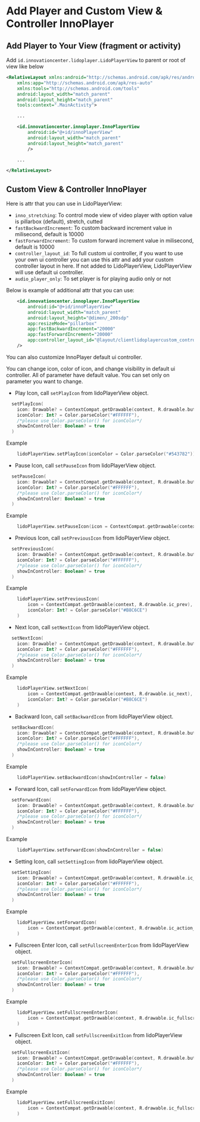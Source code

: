 # Add Player and Custom View & Controller InnoPlayer

## Add Player to Your View (fragment or activity)

Add ``id.innovationcenter.lidoplayer.LidoPlayerView`` to parent or root of view like below

```xml
<RelativeLayout xmlns:android="http://schemas.android.com/apk/res/android"
    xmlns:app="http://schemas.android.com/apk/res-auto"
    xmlns:tools="http://schemas.android.com/tools"
    android:layout_width="match_parent"
    android:layout_height="match_parent"
    tools:context=".MainActivity">

    ...

    <id.innovationcenter.innoplayer.InnoPlayerView
        android:id="@+id/innoPlayerView"
        android:layout_width="match_parent"
        android:layout_height="match_parent"
        />

    ...

</RelativeLayout>
```

## Custom View & Controller InnoPlayer

Here is attr that you can use in LidoPlayerView:

* ``inno_stretching``: To control mode view of video player with option value is pillarbox (default), stretch, cutted
* ``fastBackwardIncrement``: To custom backward increment value in milisecond, default is 10000
* ``fastForwardIncrement``: To custom forward increment value in milisecond, default is 10000
* ``controller_layout_id``: To full custom ui controller, if you want to use your own ui controller you can use this attr and add your custom controller layout in here. If not added to LidoPlayerView, LidoPlayerView will use default ui controller.
* ``audio_player_only``: To set player is for playing audio only or not


Below is example of additional attr that you can use:
```xml
    <id.innovationcenter.innoplayer.InnoPlayerView
        android:id="@+id/innoPlayerView"
        android:layout_width="match_parent"
        android:layout_height="@dimen/_200sdp"
        app:resizeMode="pillarbox"
        app:fastBackwardIncrement="20000"
        app:fastForwardIncrement="20000"
        app:controller_layout_id="@layout/clientlidoplayercustom_control"
    />
```

You can also customize InnoPlayer default ui controller.

You can change icon, color of icon, and change visibility in default ui controller.
All of parameter have default value. You can set only on parameter you want to change.

* Play Icon, call ``setPlayIcon`` from lidoPlayerView object.
```kotlin
  setPlayIcon(
    icon: Drawable? = ContextCompat.getDrawable(context, R.drawable.button_play),
    iconColor: Int? = Color.parseColor("#FFFFFF"),
    /*please use Color.parseColor() for iconColor*/
    showInController: Boolean? = true
  )
```
Example
```kotlin
    lidoPlayerView.setPlayIcon(iconColor = Color.parseColor("#543782"))
```

* Pause Icon, call ``setPauseIcon`` from lidoPlayerView object.
```kotlin
  setPauseIcon(
    icon: Drawable? = ContextCompat.getDrawable(context, R.drawable.button_pause),
    iconColor: Int? = Color.parseColor("#FFFFFF"),
    /*please use Color.parseColor() for iconColor*/
    showInController: Boolean? = true
  )
```
Example
```kotlin
    lidoPlayerView.setPauseIcon(icon = ContextCompat.getDrawable(context, R.drawable.ic_pause))
```

* Previous Icon, call ``setPreviousIcon`` from lidoPlayerView object.
```kotlin
  setPreviousIcon(
    icon: Drawable? = ContextCompat.getDrawable(context, R.drawable.button_prev),
    iconColor: Int? = Color.parseColor("#FFFFFF"),
    /*please use Color.parseColor() for iconColor*/
    showInController: Boolean? = true
  )
```
Example
```kotlin
    lidoPlayerView.setPreviousIcon(
        icon = ContextCompat.getDrawable(context, R.drawable.ic_prev),
        iconColor: Int? = Color.parseColor("#B8C6CE")
    )
```

* Next Icon, call ``setNextIcon`` from lidoPlayerView object.
```kotlin
  setNextIcon(
    icon: Drawable? = ContextCompat.getDrawable(context, R.drawable.button_next),
    iconColor: Int? = Color.parseColor("#FFFFFF"),
    /*please use Color.parseColor() for iconColor*/
    showInController: Boolean? = true
  )
```
Example
```kotlin
    lidoPlayerView.setNextIcon(
        icon = ContextCompat.getDrawable(context, R.drawable.ic_next),
        iconColor: Int? = Color.parseColor("#B8C6CE")
    )
```

* Backward Icon, call ``setBackwardIcon`` from lidoPlayerView object.
```kotlin
  setBackwardIcon(
    icon: Drawable? = ContextCompat.getDrawable(context, R.drawable.button_ccw),
    iconColor: Int? = Color.parseColor("#FFFFFF"),
    /*please use Color.parseColor() for iconColor*/
    showInController: Boolean? = true
  )
```
Example
```kotlin
    lidoPlayerView.setBackwardIcon(showInController = false)
```

* Forward Icon, call ``setForwardIcon`` from lidoPlayerView object.
```kotlin
  setForwardIcon(
    icon: Drawable? = ContextCompat.getDrawable(context, R.drawable.button_cw),
    iconColor: Int? = Color.parseColor("#FFFFFF"),
    /*please use Color.parseColor() for iconColor*/
    showInController: Boolean? = true
  )
```
Example
```kotlin
    lidoPlayerView.setForwardIcon(showInController = false)
```

* Setting Icon, call ``setSettingIcon`` from lidoPlayerView object.
```kotlin
  setSettingIcon(
    icon: Drawable? = ContextCompat.getDrawable(context, R.drawable.ic_settings_white_24dp),
    iconColor: Int? = Color.parseColor("#FFFFFF"),
    /*please use Color.parseColor() for iconColor*/
    showInController: Boolean? = true
  )
```
Example
```kotlin
    lidoPlayerView.setForwardIcon(
        icon = ContextCompat.getDrawable(context, R.drawable.ic_action_settings)
    )
```

* Fullscreen Enter Icon, call ``setFullscreenEnterIcon`` from lidoPlayerView object.
```kotlin
  setFullscreenEnterIcon(
    icon: Drawable? = ContextCompat.getDrawable(context, R.drawable.button_fullscreen),
    iconColor: Int? = Color.parseColor("#FFFFFF"),
    /*please use Color.parseColor() for iconColor*/
    showInController: Boolean? = true
  )
```
Example
```kotlin
    lidoPlayerView.setFullscreenEnterIcon(
        icon = ContextCompat.getDrawable(context, R.drawable.ic_fullscreen)
    )
```

* Fullscreen Exit Icon, call ``setFullscreenExitIcon`` from lidoPlayerView object.
```kotlin
  setFullscreenExitIcon(
    icon: Drawable? = ContextCompat.getDrawable(context, R.drawable.button_fullscreen_exit),
    iconColor: Int? = Color.parseColor("#FFFFFF"),
    /*please use Color.parseColor() for iconColor*/
    showInController: Boolean? = true
  )
```
Example
```kotlin
    lidoPlayerView.setFullscreenExitIcon(
        icon = ContextCompat.getDrawable(context, R.drawable.ic_fullscreen_exit)
    )
```